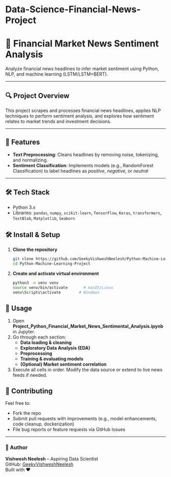 # Data-Science-Financial-News-Project

# 📰 Financial Market News Sentiment Analysis

Analyze financial news headlines to infer market sentiment using Python, NLP, and machine learning (LSTM/LSTM+BERT).

---

## 🔍 Project Overview

This project scrapes and processes financial news headlines, applies NLP techniques to perform sentiment analysis, and explores how sentiment relates to market trends and investment decisions.

---

## 🚀 Features

- **Text Preprocessing**: Cleans headlines by removing noise, tokenizing, and normalizing.
- **Sentiment Classification**: Implements models (e.g., RandomForest Classification) to label headlines as *positive*, *negative*, or *neutral*

---

## 🛠️ Tech Stack

- Python 3.x  
- Libraries: `pandas`, `numpy`, `scikit-learn`, `TensorFlow`, `Keras`, `transformers`, `TextBlob`, `Matplotlib`, `Seaborn`



## 🛠 Install & Setup

1. **Clone the repository**  
   ```bash
   git clone https://github.com/GeekyVishweshNeelesh/Python-Machine-Learning-Project.git
   cd Python-Machine-Learning-Project
   ```

2. **Create and activate virtual environment**  
   ```bash
   python3 -m venv venv
   source venv/bin/activate       # macOS/Linux
   venv\Scripts\activate        # Windows
   ```



## 📓 Usage

1. Open **Project_Python_Financial_Market_News_Sentimental_Analysis.ipynb** in Jupyter.
2. Go through each section:
   - **Data loading & cleaning**
   - **Exploratory Data Analysis (EDA)**
   - **Preprocessing**
   - **Training & evaluating models**
   - **(Optional) Market sentiment correlation**
3. Execute all cells in order. Modify the data source or extend to live news feeds if needed.




## 🤝 Contributing

Feel free to:
- Fork the repo 
- Submit pull requests with improvements (e.g., model enhancements, code cleanup, dockerization)
- File bug reports or feature requests via GitHub Issues

---


### 📝 Author

**Vishwesh Neelesh** – Aspiring Data Scientist   
GitHub: [GeekyVishweshNeelesh](https://github.com/GeekyVishweshNeelesh)  
Built with ❤️
